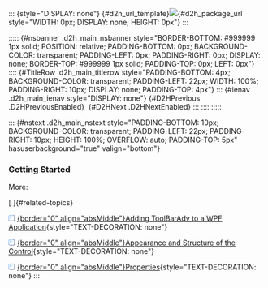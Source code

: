 ::: {style="DISPLAY: none"}
[](ms-xhelp:///?Id=d2h_url_template){#d2h_url_template}![](!package_url!){#d2h_package_url style="WIDTH: 0px; DISPLAY: none; HEIGHT: 0px"}
:::

::::: {#nsbanner .d2h_main_nsbanner style="BORDER-BOTTOM: #999999 1px solid; POSITION: relative; PADDING-BOTTOM: 0px; BACKGROUND-COLOR: transparent; PADDING-LEFT: 0px; PADDING-RIGHT: 0px; DISPLAY: none; BORDER-TOP: #999999 1px solid; PADDING-TOP: 0px; LEFT: 0px"}
:::: {#TitleRow .d2h_main_titlerow style="PADDING-BOTTOM: 4px; BACKGROUND-COLOR: transparent; PADDING-LEFT: 22px; WIDTH: 100%; PADDING-RIGHT: 10px; DISPLAY: none; PADDING-TOP: 4px"}
::: {#ienav .d2h_main_ienav style="DISPLAY: none"}
[](ms-xhelp:///?Id=1e5e1a0d-79bd-4838-ae1b-09e0109c06c0){#D2HPrevious .D2HPreviousEnabled}  [](ms-xhelp:///?Id=06dbd171-b858-447e-a29d-8f62017691f0){#D2HNext .D2HNextEnabled}
:::
::::
:::::

::: {#nstext .d2h_main_nstext style="PADDING-BOTTOM: 10px; BACKGROUND-COLOR: transparent; PADDING-LEFT: 22px; PADDING-RIGHT: 10px; HEIGHT: 100%; OVERFLOW: auto; PADDING-TOP: 5px" hasuserbackground="true" valign="bottom"}
### Getting Started

More:

[ ]{#related-topics}

[![](../button.gif){border="0" align="absMiddle"}Adding ToolBarAdv to a WPF Application](ms-xhelp:///?Id=c0e987b0-4e21-4d1d-a97d-61f345cb66fc){style="TEXT-DECORATION: none"}

[![](../button.gif){border="0" align="absMiddle"}Appearance and Structure of the Control](ms-xhelp:///?Id=b2264b97-d059-4ddb-9caa-f36e322e3d45){style="TEXT-DECORATION: none"}

[![](../button.gif){border="0" align="absMiddle"}Properties](ms-xhelp:///?Id=b4210332-18ac-4b8b-a755-0a24c04daf41){style="TEXT-DECORATION: none"}
:::
